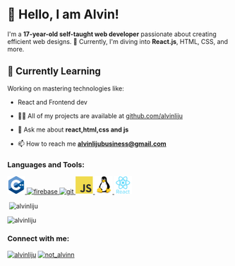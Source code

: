 # 👋 Hello, I am Alvin!

I'm a **17-year-old self-taught web developer** passionate about creating efficient web designs. 🚀 Currently, I'm diving into **React.js**, HTML, CSS, and more.

## 🌱 Currently Learning

Working on mastering technologies like:
- React and Frontend dev
- 👨‍💻 All of my projects are available at [github.com/alvinliju](github.com/alvinliju)

- 💬 Ask me about **react,html,css and js**

- 📫 How to reach me **alvinlijubusiness@gmail.com**

<h3 align="left">Languages and Tools:</h3>
<p align="left"> <a href="https://www.w3schools.com/cpp/" target="_blank" rel="noreferrer"> <img src="https://raw.githubusercontent.com/devicons/devicon/master/icons/cplusplus/cplusplus-original.svg" alt="cplusplus" width="40" height="40"/> </a> <a href="https://firebase.google.com/" target="_blank" rel="noreferrer"> <img src="https://www.vectorlogo.zone/logos/firebase/firebase-icon.svg" alt="firebase" width="40" height="40"/> </a> <a href="https://git-scm.com/" target="_blank" rel="noreferrer"> <img src="https://www.vectorlogo.zone/logos/git-scm/git-scm-icon.svg" alt="git" width="40" height="40"/> </a> <a href="https://developer.mozilla.org/en-US/docs/Web/JavaScript" target="_blank" rel="noreferrer"> <img src="https://raw.githubusercontent.com/devicons/devicon/master/icons/javascript/javascript-original.svg" alt="javascript" width="40" height="40"/> </a> <a href="https://www.linux.org/" target="_blank" rel="noreferrer"> <img src="https://raw.githubusercontent.com/devicons/devicon/master/icons/linux/linux-original.svg" alt="linux" width="40" height="40"/> </a> <a href="https://reactjs.org/" target="_blank" rel="noreferrer"> <img src="https://raw.githubusercontent.com/devicons/devicon/master/icons/react/react-original-wordmark.svg" alt="react" width="40" height="40"/> </a> </p>

<p>&nbsp;<img align="center" src="https://github-readme-stats.vercel.app/api?username=alvinliju&show_icons=true&locale=en" alt="alvinliju" /></p>

<p><img align="center" src="https://github-readme-streak-stats.herokuapp.com/?user=alvinliju&" alt="alvinliju" /></p>

<h3 align="left">Connect with me:</h3>
<p align="left">
<a href="https://kaggle.com/alvinliju" target="blank"><img align="center" src="https://raw.githubusercontent.com/rahuldkjain/github-profile-readme-generator/master/src/images/icons/Social/kaggle.svg" alt="alvinliju" height="30" width="40" /></a>
<a href="https://instagram.com/not_alvinn" target="blank"><img align="center" src="https://raw.githubusercontent.com/rahuldkjain/github-profile-readme-generator/master/src/images/icons/Social/instagram.svg" alt="not_alvinn" height="30" width="40" /></a>
</p>


